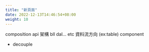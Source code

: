 ```yaml
---
title: "新頁面"
date: 2022-12-13T14:46:54+08:00
weight: 10
---
```


composition api 
架構 bll dal... etc
資料流方向 (ex:table) 
component
 - decouple
